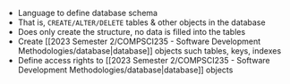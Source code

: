 - Language to define database schema
- That is, `CREATE/ALTER/DELETE` tables & other objects in the database
- Does only create the structure, no data is filled into the tables
- Create [[2023 Semester 2/COMPSCI235 - Software Development Methodologies/database|database]] objects such tables, keys, indexes
- Define access rights to [[2023 Semester 2/COMPSCI235 - Software Development Methodologies/database|database]] objects